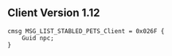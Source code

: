 ## Client Version 1.12

```rust,ignore
cmsg MSG_LIST_STABLED_PETS_Client = 0x026F {
    Guid npc;    
}

```
